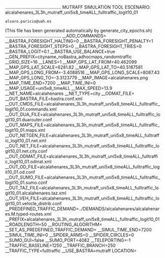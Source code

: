 .............................................
    MUTRAFF SIMULATION TOOL
    ESCENARIO: alcalahenares_3L3h_mutraff_uni5x8_timeALL_fulltraffic_logit10_01

    alvaro.paricio@uah.es
(This file has been generated automatically by generate_city_epochs.sh)
.............................................
__ADD_COMMANDS=
__BASTRA_FORESIGHT_HALTING=0
__BASTRA_FORESIGHT_PENALTY=1
__BASTRA_FORESIGHT_STEPS=0
__BASTRA_FORESIGHT_TRIES=0
__BASTRA_LOGIT=0.1
__BASTRA_USE_BALANCE=true
__GEN_PREFIX=cityname_noBastra_adhocmaps_randomtraffic
__GRID_SIZE=16
__LANES=1
__MAP_GPS_LAT_FROM=40.462099
__MAP_GPS_LAT_SCALE=6281.82
__MAP_GPS_LAT_TO=40.5187581
__MAP_GPS_LONG_FROM=-3.4088516
__MAP_GPS_LONG_SCALE=8087.43
__MAP_GPS_LONG_TO=-3.3123779
__MAP_IMAGE=alcalahenares.png
__MAP_TIME_END=7200
__MAP_TIME_INI=0
__MAP_USAGE=uni5x8_timeALL
__MAX_SPEED=13.9
__NET_NAME=alcalahenares
__NET_TYPE=city
__ODMAT_FILE=
__OUT_BASTRA_FILE=bastra.conf.xml
__OUT_CMDS_FILE=alcalahenares_3L3h_mutraff_uni5x8_timeALL_fulltraffic_logit10_01.commands.xml
__OUT_DUA_FILE=alcalahenares_3L3h_mutraff_uni5x8_timeALL_fulltraffic_logit10_01.duarouter.conf
__OUT_MAPS_FILE=alcalahenares_3L3h_mutraff_uni5x8_timeALL_fulltraffic_logit10_01.maps.xml
__OUT_NETGEN_FILE=alcalahenares_3L3h_mutraff_uni5x8_timeALL_fulltraffic_logit10_01.net.xml
__OUT_NET_FILE=alcalahenares_3L3h_mutraff_uni5x8_timeALL_fulltraffic_logit10_01.net.city.conf
__OUT_ODMAT_FILE=alcalahenares_3L3h_mutraff_uni5x8_timeALL_fulltraffic_logit10_01.odmat.xml
__OUT_OD_FILE=alcalahenares_3L3h_mutraff_uni5x8_timeALL_fulltraffic_logit10_01.od.conf
__OUT_SUMO_FILE=alcalahenares_3L3h_mutraff_uni5x8_timeALL_fulltraffic_logit10_01.sumo.conf
__OUT_TAZ_FILE=alcalahenares_3L3h_mutraff_uni5x8_timeALL_fulltraffic_logit10_01.alcalahenares.taz.xml
__OUT_VEH_FILE=alcalahenares_3L3h_mutraff_uni5x8_timeALL_fulltraffic_logit10_01.vehicle_distrib.conf
__PREDEFINED_TRAFFIC_DEMAND=../DEMANDS/alcalahenares/alcalahenares.M.typed-routes.xml
__PREFIX=alcalahenares_3L3h_mutraff_uni5x8_timeALL_fulltraffic_logit10_01
__ROADLENGTH=50
__ROUTING_ALGORITHM=
__SET_AS_PREDEFINED_TRAFFIC_DEMAND=
__SIMUL_TIME_END=7200
__SIMUL_TIME_INI=0
__SPIDER_ARMS=0
__SPIDER_CIRCLES=0
__SUMO_GUI=false
__SUMO_PORT=4082
__TELEPORTING=-1
__TRAFFIC_BASELINE=1250
__TRAFFIC_BRANCH=250
__TRAFFIC_TYPE=fulltraffic
__USE_BASTRA=mutraff
LOCATION=    <location netOffset="-465343.12,-4479111.07" convBoundary="0.00,0.00,8087.43,6281.82" origBoundary="-3.408842,40.462103,-3.312420,40.518754" projParameter="+proj=utm +zone=30 +ellps=WGS84 +datum=WGS84 +units=m +no_defs"/>
